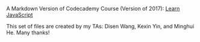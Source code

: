 A Markdown Version of Codecademy Course (Version of 2017): [Learn JavaScript](https://www.codecademy.com/courses/learn-javascript)

This set of files are created by my TAs: Disen Wang, Kexin Yin, and Minghui He. Many thanks!
